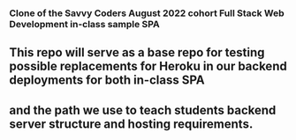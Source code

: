 ### Clone of the Savvy Coders August 2022 cohort Full Stack Web Development in-class sample SPA

## This repo will serve as a base repo for testing possible replacements for Heroku in our backend deployments for both in-class SPA
## and the path we use to teach students backend server structure and hosting requirements.
